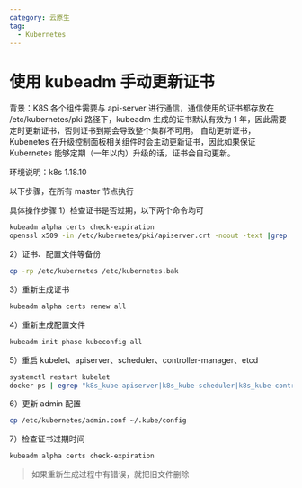 ```yaml
---
category: 云原生
tag:
  - Kubernetes
---
```


# 使用 kubeadm 手动更新证书

背景：K8S 各个组件需要与 api-server 进行通信，通信使用的证书都存放在 /etc/kubernetes/pki 路径下，kubeadm 生成的证书默认有效为 1 年，因此需要定时更新证书，否则证书到期会导致整个集群不可用。
      自动更新证书，Kubenetes 在升级控制面板相关组件时会主动更新证书，因此如果保证 Kubernetes 能够定期（一年以内）升级的话，证书会自动更新。

环境说明：k8s 1.18.10

以下步骤，在所有 master 节点执行

具体操作步骤
1）检查证书是否过期，以下两个命令均可

```bash
kubeadm alpha certs check-expiration
openssl x509 -in /etc/kubernetes/pki/apiserver.crt -noout -text |grep ' Not '
```

2）证书、配置文件等备份

```bash
cp -rp /etc/kubernetes /etc/kubernetes.bak
```

3）重新生成证书

```bash
kubeadm alpha certs renew all
```

4）重新生成配置文件

```bash
kubeadm init phase kubeconfig all
```

5）重启 kubelet、apiserver、scheduler、controller-manager、etcd

```bash
systemctl restart kubelet
docker ps | egrep "k8s_kube-apiserver|k8s_kube-scheduler|k8s_kube-controller-manager|k8s_etcd" | awk '{print $1}' | xargs docker restart
```

6）更新 admin 配置

```bash
cp /etc/kubernetes/admin.conf ~/.kube/config
```

7）检查证书过期时间

```bash
kubeadm alpha certs check-expiration
```

> 如果重新生成过程中有错误，就把旧文件删除